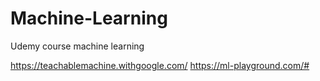 # Machine-Learning
Udemy course machine learning 

https://teachablemachine.withgoogle.com/
https://ml-playground.com/#
